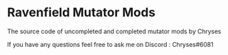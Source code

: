 # Ravenfield Mutator Mods
The source code of uncompleted and completed mutator mods by Chryses

If you have any questions feel free to ask me on Discord : Chryses#6081 
